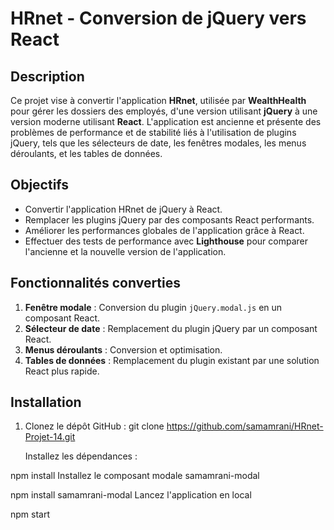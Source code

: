 # HRnet - Conversion de jQuery vers React

## Description
Ce projet vise à convertir l'application **HRnet**, utilisée par **WealthHealth** pour gérer les dossiers des employés, d'une version utilisant **jQuery** à une version moderne utilisant **React**. L'application est ancienne et présente des problèmes de performance et de stabilité liés à l'utilisation de plugins jQuery, tels que les sélecteurs de date, les fenêtres modales, les menus déroulants, et les tables de données.

## Objectifs
- Convertir l'application HRnet de jQuery à React.
- Remplacer les plugins jQuery par des composants React performants.
- Améliorer les performances globales de l'application grâce à React.
- Effectuer des tests de performance avec **Lighthouse** pour comparer l'ancienne et la nouvelle version de l'application.

## Fonctionnalités converties
1. **Fenêtre modale** : Conversion du plugin `jQuery.modal.js` en un composant React.
2. **Sélecteur de date** : Remplacement du plugin jQuery par un composant React.
3. **Menus déroulants** : Conversion et optimisation.
4. **Tables de données** : Remplacement du plugin existant par une solution React plus rapide.

## Installation

1. Clonez le dépôt GitHub :
   git clone https://github.com/samamrani/HRnet-Projet-14.git

   Installez les dépendances :

npm install
Installez le composant modale samamrani-modal 

npm install samamrani-modal
Lancez l'application en local 

npm start



